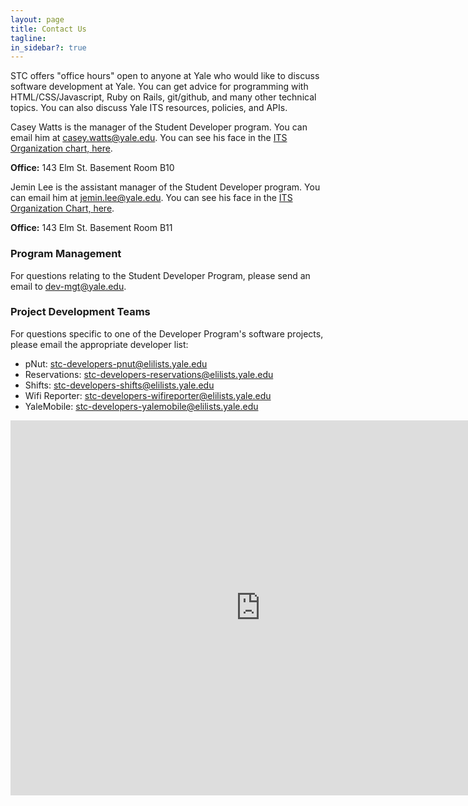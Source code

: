 ```yaml
---
layout: page
title: Contact Us
tagline:
in_sidebar?: true
---
```



STC offers "office hours" open to anyone at Yale who would like to discuss software
development at Yale. You can get advice for programming with HTML/CSS/Javascript,
Ruby on Rails, git/github, and many other technical topics. You can also discuss
Yale ITS resources, policies, and APIs.

Casey Watts is the manager of the Student Developer program. You can email him at
casey.watts@yale.edu. You can see his face in the [ITS Organization chart, here](http://its.yale.edu/about/its-organization-charts/campus-community-technologies-0/web-technologies/web-technologies-1).

**Office:** 143 Elm St. Basement Room B10


Jemin Lee is the assistant manager of the Student Developer program. You can email
him at jemin.lee@yale.edu. You can see his face in the [ITS Organization Chart, here](http://its.yale.edu/about/its-organization-charts/campus-community-technologies-0/web-technologies/web-technologies-1).

**Office:** 143 Elm St. Basement Room B11

### Program Management
For questions relating to the Student Developer Program, please send an email to
[dev-mgt@yale.edu](mailto:dev-mgt@yale.edu).

### Project Development Teams
For questions specific to one of the Developer Program's software projects,
please email the appropriate developer list:

- pNut: [stc-developers-pnut@elilists.yale.edu](mailto:stc-developers-pnut@elilists.yale.edu)
- Reservations: [stc-developers-reservations@elilists.yale.edu](mailto:stc-developers-reservations@elilists.yale.edu)
- Shifts: [stc-developers-shifts@elilists.yale.edu](mailto:stc-developers-shifts@elilists.yale.edu)
- Wifi Reporter: [stc-developers-wifireporter@elilists.yale.edu](mailto:stc-developers-wifireporter@elilists.yale.edu)
- YaleMobile: [stc-developers-yalemobile@elilists.yale.edu](mailto:stc-developers-yalemobile@elilists.yale.edu)

<iframe src="https://www.google.com/calendar/embed?src=yale.edu_faqra1kpm88cchlrc1lts1758s%40group.calendar.google.com&ctz=America/New_York" style="border: 0" width="800" height="600" frameborder="0" scrolling="no"></iframe>
